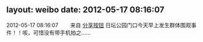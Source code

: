 layout: weibo
date: 2012-05-17 08:16:07
---
<meta name="referrer" content="no-referrer" />

2012-05-17 08:16:07  &nbsp;&nbsp;&nbsp;&nbsp;&nbsp;&nbsp; 来自 <a href="http://app.weibo.com/t/feed/cUcI1A" rel="nofollow">分享按钮</a>
日坛公园门口今天早上发生群体围观事件！！咳，可惜没有带手机拍之…… ​​​
